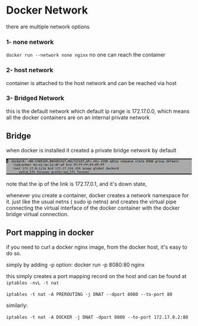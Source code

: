 # Docker Network

there are multiple network options

### 1- none network

`docker run --network none nginx` no one can reach the container

### 2- host network

container is attached to the host network and can be reached via host

### 3- Bridged Network

this is the default network which default ip range is 172.17.0.0, which means all the docker containers are on an internal private network

## Bridge

when docker is installed it created a private bridge network by default

![68689220217fef1113f5b7092f0a469c.png](../../_resources/68689220217fef1113f5b7092f0a469c.png)

note that the ip of the link is 172.17.0.1, and it's down state,

whenever you create a container, docker creates a network namespace for it. just like the usual netns ( sudo ip netns) and creates the virtual pipe connecting the virtual interface of the docker container with the docker bridge virtual connection.

## Port mapping in docker

if you need to curl a docker nginx image, from the docker host, it's easy to do so.

simply by adding -p option: docker run -p 8080:80 nginx

this simply creates a port mapping record on the host and can be found at `iptables -nvL -t nat`

`iptables -t nat -A PREROUTING -j DNAT --dport 8080 --to-port 80`

similarly: 

`iptables -t nat -A DOCKER -j DNAT -dport 8080 --to-port 172.17.0.2:80`
